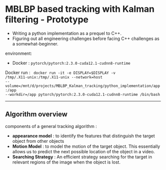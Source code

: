 # MBLBP based tracking with Kalman filtering - Prototype

- Writing a python implementation as a prequel to C++.
- Figuring out all engineering challenges before facing C++ challenges as a somewhat-beginner.

environment:
- Docker : <code>pytorch/pytorch:2.3.0-cuda12.1-cudnn8-runtime</code>

Docker run : <code> docker run -it -e DISPLAY=$DISPLAY -v /tmp/.X11-unix:/tmp/.X11-unix --network=host --volume=/mnt/d/projects/MBLBP_Kalman_tracking/python_implementation/app:/app --workdir=/app pytorch/pytorch:2.3.0-cuda12.1-cudnn8-runtime /bin/bash
</code>

<hr>
<h2>Algorithm overview</h2>

components of a general tracking algorithm : 
- <b>appearance model</b> : to identify the features that distinguish the target object from other objects
- <b>Motion Model</b> : to model the motion of the target object. This essentially allows us to predict the next possible location of the object in a video.
- <b>Searching Strategy</b> : An efficient strategy searching for the target in relevant regions of the image  when the object is lost.
  
